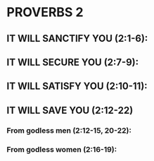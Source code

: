 ---
---
# PROVERBS 2
##  IT WILL SANCTIFY YOU (2:1-6): 
##  IT WILL SECURE YOU (2:7-9): 
##  IT WILL SATISFY YOU (2:10-11): 
##  IT WILL SAVE YOU (2:12-22) 
###  From godless men (2:12-15, 20-22): 
###  From godless women (2:16-19): 

